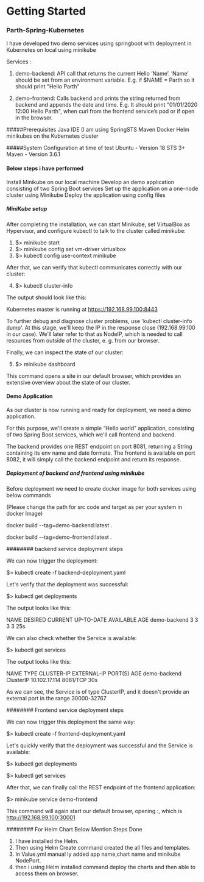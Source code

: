 # Getting Started

### Parth-Spring-Kubernetes

I have developed two demo services using springboot with deployment in Kubernetes on local using minikube


Services :

1. demo-backend: API call that returns the current Hello ‘Name’.
‘Name’ should be set from an environment variable. E.g. if $NAME = Parth
so it should print "Hello Parth”



2. demo-frontend: Calls backend and prints the string returned from backend and
appends the date and time. E.g. It should print "01/01/2020 12:00 Hello
Parth", when curl from the frontend service’s pod or if open in the
browser.

#####Prerequisites
Java IDE (I am using SpringSTS
Maven
Docker
Helm
minikubes on the Kubernetes cluster

#####System Configuration at time of test
Ubuntu - Version 18
STS 3+
Maven - Version 3.6.1

#### Below steps i have performed 

Install Minikube on our local machine
Develop an demo application consisting of two Spring Boot services
Set up the application on a one-node cluster using Minikube
Deploy the application using config files


##### MiniKube setup

After completing the installation, we can start Minikube, set VirtualBox as Hypervisor, and configure kubectl to talk to the cluster called minikube:

1. $> minikube start
2. $> minikube config set vm-driver virtualbox
3. $> kubectl config use-context minikube

After that, we can verify that kubectl communicates correctly with our cluster:

4. $> kubectl cluster-info

The output should look like this:

Kubernetes master is running at https://192.168.99.100:8443

To further debug and diagnose cluster problems, use 'kubectl cluster-info dump'.
At this stage, we'll keep the IP in the response close (192.168.99.100 in our case). We'll later refer to that as NodeIP, which is needed to call resources from outside of the cluster, e. g. from our browser.

Finally, we can inspect the state of our cluster:

5. $> minikube dashboard

This command opens a site in our default browser, which provides an extensive overview about the state of our cluster.

#### Demo Application

As our cluster is now running and ready for deployment, we need a demo application.

For this purpose, we'll create a simple “Hello world” application, consisting of two Spring Boot services, which we'll call frontend and backend.

The backend provides one REST endpoint on port 8081, returning a String containing its env name and date formate. The frontend is available on port 8082, it will simply call the backend endpoint and return its response.


##### Deployment of backend and frontend using minikube

Before deployment we need to create docker image for both services using below commands

(Please change the path for src code and target as per your system in docker Image)

docker build --tag=demo-backend:latest .

docker build --tag=demo-frontend:latest .


######## backend service deployment steps

We can now trigger the deployment:

$> kubectl create -f backend-deployment.yaml

Let's verify that the deployment was successful:

$> kubectl get deployments

The output looks like this:

NAME           DESIRED   CURRENT   UP-TO-DATE   AVAILABLE   AGE
demo-backend   3         3         3            3           25s

We can also check whether the Service is available:

$> kubectl get services

The output looks like this:

NAME            TYPE        CLUSTER-IP      EXTERNAL-IP   PORT(S)          AGE
demo-backend    ClusterIP   10.102.17.114   <none>        8081/TCP         30s

As we can see, the Service is of type ClusterIP, and it doesn't provide an external port in the range 30000-32767


######## Frontend service deployment steps

We can now trigger this deployment the same way:

$> kubectl create -f frontend-deployment.yaml

Let's quickly verify that the deployment was successful and the Service is available:

$> kubectl get deployments

$> kubectl get services

After that, we can finally call the REST endpoint of the frontend application:

$> minikube service demo-frontend

This command will again start our default browser, opening <NodeIP>:<NodePort>, which is http://192.168.99.100:30001


######## For Helm Chart Below Mention Steps Done

1. I have installed the Helm.
2. Then using Helm Create <name> command created the all files and templates.
3. In Value.yml manual ly added app name,chart name and minikube NodePort.
4. then i using Helm installed command deploy the charts and then able to access them on browser.



